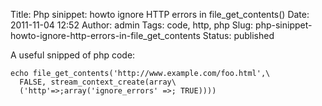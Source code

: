 Title: Php sinippet: howto ignore HTTP errors in file_get_contents()
Date: 2011-11-04 12:52
Author: admin
Tags: code, http, php
Slug: php-sinippet-howto-ignore-http-errors-in-file_get_contents
Status: published

A useful snipped of php code:  

```
echo file_get_contents('http://www.example.com/foo.html',\
  FALSE, stream_context_create(array\
  ('http'=>;array('ignore_errors' =>; TRUE))))
```
